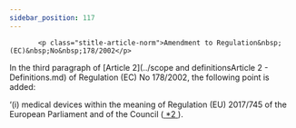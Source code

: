 ```yaml
---
sidebar_position: 117
---
```

           <p class="stitle-article-norm">Amendment to Regulation&nbsp;(EC)&nbsp;No&nbsp;178/2002</p>
   <p class="norm">In the third paragraph&nbsp;of [Article&nbsp;2](../scope and definitionsArticle 2 - Definitions.md) of Regulation&nbsp;(EC)&nbsp;No&nbsp;178/2002, the following point is added:</p>
   <div >
      <p class="norm">‘(i)<span >&nbsp;</span>medical devices within the meaning of Regulation&nbsp;(EU)&nbsp;2017/745 of the European Parliament and of the Council&nbsp;(<a href="#E0006" id="src.E0006">
            <span class="superscript">*2</span>
         </a>).</p>
   </div>